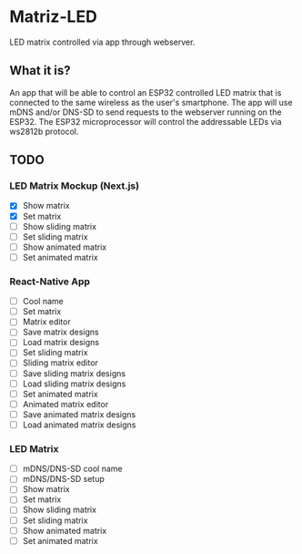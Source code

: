 # Matriz-LED

LED matrix controlled via app through webserver.

## What it is?

An app that will be able to control an ESP32 controlled LED matrix that is connected to the same wireless as the user's smartphone. The app will use mDNS and/or DNS-SD to send requests to the webserver running on the ESP32. The ESP32 microprocessor will control the addressable LEDs via ws2812b protocol.

## TODO

### LED Matrix Mockup (Next.js)

- [x] Show matrix
- [x] Set matrix
- [ ] Show sliding matrix
- [ ] Set sliding matrix
- [ ] Show animated matrix
- [ ] Set animated matrix

### React-Native App

- [ ] Cool name
- [ ] Set matrix
- [ ] Matrix editor
- [ ] Save matrix designs
- [ ] Load matrix designs
- [ ] Set sliding matrix
- [ ] Sliding matrix editor
- [ ] Save sliding matrix designs
- [ ] Load sliding matrix designs
- [ ] Set animated matrix
- [ ] Animated matrix editor
- [ ] Save animated matrix designs
- [ ] Load animated matrix designs

### LED Matrix

- [ ] mDNS/DNS-SD cool name
- [ ] mDNS/DNS-SD setup
- [ ] Show matrix
- [ ] Set matrix
- [ ] Show sliding matrix
- [ ] Set sliding matrix
- [ ] Show animated matrix
- [ ] Set animated matrix
